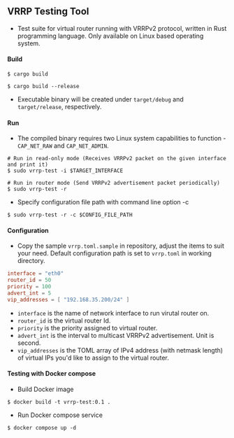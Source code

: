## VRRP Testing Tool

- Test suite for virtual router running with VRRPv2 protocol, written in Rust programming language. Only available on Linux based operating system.

#### Build

```shell
$ cargo build

$ cargo build --release
```

- Executable binary will be created under `target/debug` and `target/release`, respectively.

#### Run

- The compiled binary requires two Linux system capabilities to function - `CAP_NET_RAW` and `CAP_NET_ADMIN`.

```shell
# Run in read-only mode (Receives VRRPv2 packet on the given interface and print it)
$ sudo vrrp-test -i $TARGET_INTERFACE

# Run in router mode (Send VRRPv2 advertisement packet periodically)
$ sudo vrrp-test -r
```

- Specify configuration file path with command line option -c

```shell
$ sudo vrrp-test -r -c $CONFIG_FILE_PATH
```

#### Configuration

- Copy the sample `vrrp.toml.sample` in repository, adjust the items to suit your need. Default configuration path is set to `vrrp.toml` in working directory.

```toml
interface = "eth0"
router_id = 50
priority = 100
advert_int = 5
vip_addresses = [ "192.168.35.200/24" ]
```

- `interface` is the name of network interface to run virutal router on.
- `router_id` is the virtual router Id.
- `priority` is the priority assigned to virtual router.
- `advert_int` is the interval to multicast VRRPv2 advertisement. Unit is second.
- `vip_addresses` is the TOML array of IPv4 address (with netmask length) of virtual IPs you'd like to assign to the virtual router.

#### Testing with Docker compose

- Build Docker image

```shell
$ docker build -t vrrp-test:0.1 .
```

- Run Docker compose service

```shell
$ docker compose up -d
```
